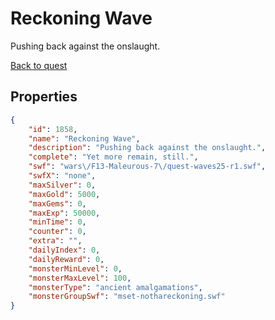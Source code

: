 # Reckoning Wave

Pushing back against the onslaught.

[Back to quest](../quests.md)

## Properties

```json
{
    "id": 1858,
    "name": "Reckoning Wave",
    "description": "Pushing back against the onslaught.",
    "complete": "Yet more remain, still.",
    "swf": "wars\/F13-Maleurous-7\/quest-waves25-r1.swf",
    "swfX": "none",
    "maxSilver": 0,
    "maxGold": 5000,
    "maxGems": 0,
    "maxExp": 50000,
    "minTime": 0,
    "counter": 0,
    "extra": "",
    "dailyIndex": 0,
    "dailyReward": 0,
    "monsterMinLevel": 0,
    "monsterMaxLevel": 100,
    "monsterType": "ancient amalgamations",
    "monsterGroupSwf": "mset-nothareckoning.swf"
}
```

